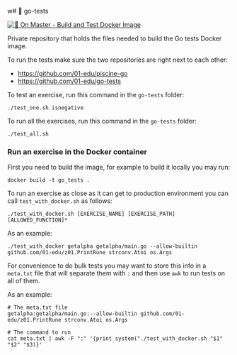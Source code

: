 w# 🐹 go-tests

[![🐳 On Master - Build and Test Docker Image](https://github.com/01-edu/go-tests/actions/workflows/ga-image-build-master.yml/badge.svg?branch=master)](https://github.com/01-edu/go-tests/actions/workflows/ga-image-build-master.yml)

Private repository that holds the files needed to build the Go tests Docker image.

To run the tests make sure the two repositories are right next to each other:

- https://github.com/01-edu/piscine-go
- https://github.com/01-edu/go-tests

To test an exercise, run this command in the `go-tests` folder:

```
./test_one.sh isnegative
```

To run all the exercises, run this command in the `go-tests` folder:

```
./test_all.sh
```

### Run an exercise in the Docker container

First you need to build the image, for example to build it locally you may run:

```
docker build -t go_tests .
```

To run an exercise as close as it can get to production environment you can call `test_with_docker.sh` as follows:

```
./test_with_docker.sh [EXERCISE_NAME] [EXERCISE_PATH] [ALLOWED_FUNCTION]*
```

As an example:

```console
./test_with_docker getalpha getalpha/main.go --allow-builtin github.com/01-edu/z01.PrintRune strconv.Atoi os.Args
```

For convenience to do bulk tests you may want to store this info in a `meta.txt` file that will separate them with `:` and then use `awk` to run tests on all of them.

As an example:

```console
# The meta.txt file
getalpha:getalpha/main.go:--allow-builtin github.com/01-edu/z01.PrintRune strconv.Atoi os.Args

# The command to run
cat meta.txt | awk -F ":" '{print system("./test_with_docker.sh "$1" "$2" "$3)}'
```
